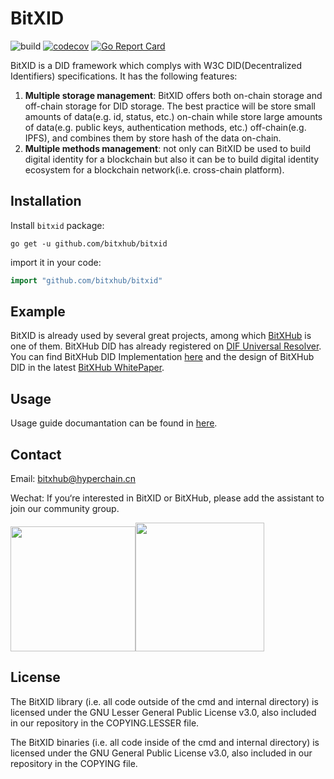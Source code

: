# BitXID

![build](https://github.com/bitxhub/bitxid/workflows/build/badge.svg)
[![codecov](https://codecov.io/gh/bitxhub/bitxid/branch/master/graph/badge.svg)](https://codecov.io/gh/bitxhub/bitxid)
[![Go Report Card](https://goreportcard.com/badge/github.com/bitxhub/bitxid)](https://goreportcard.com/report/github.com/bitxhub/bitxid)

BitXID is a DID framework which complys with W3C DID(Decentralized Identifiers) specifications. It has the following features:

1. **Multiple storage management**: BitXID offers both on-chain storage and off-chain storage for DID storage. The best practice will be store small amounts of data(e.g. id, status, etc.) on-chain while store large amounts of data(e.g. public keys, authentication methods, etc.) off-chain(e.g. IPFS), and combines them by store hash of the data on-chain.
2. **Multiple methods management**: not only can BitXID be used to build digital identity for a blockchain but also it can be to build digital identity ecosystem for a blockchain network(i.e. cross-chain platform).

## Installation

Install `bitxid` package:

```shell
go get -u github.com/bitxhub/bitxid
```

import it in your code:

```go
import "github.com/bitxhub/bitxid"
```

## Example

BitXID is already used by several great projects, among which [BitXHub](https://github.com/meshplus/bitxhub) is one of them. BitXHub DID has already registered on [DIF Universal Resolver](https://github.com/decentralized-identity/universal-resolver). You can find BitXHub DID Implementation [here](https://github.com/bitxhub/did-method-registry) and the design of BitXHub DID in the latest [BitXHub WhitePaper](https://upload.hyperchain.cn/BitXHub白皮书.pdf).

## Usage

Usage guide documantation can be found in [here](./docs/usage-chn.md).

## Contact

Email: bitxhub@hyperchain.cn

Wechat: If you‘re interested in BitXID or BitXHub, please add the assistant to join our community group.

<img src="https://raw.githubusercontent.com/meshplus/bitxhub/master/docs/wechat.png" width="200" /><img src="https://raw.githubusercontent.com/meshplus/bitxhub/master/docs/official.png" width="206" />

## License

The BitXID library (i.e. all code outside of the cmd and internal directory) is licensed under the GNU Lesser General Public License v3.0, also included in our repository in the COPYING.LESSER file.

The BitXID binaries (i.e. all code inside of the cmd and internal directory) is licensed under the GNU General Public License v3.0, also included in our repository in the COPYING file.